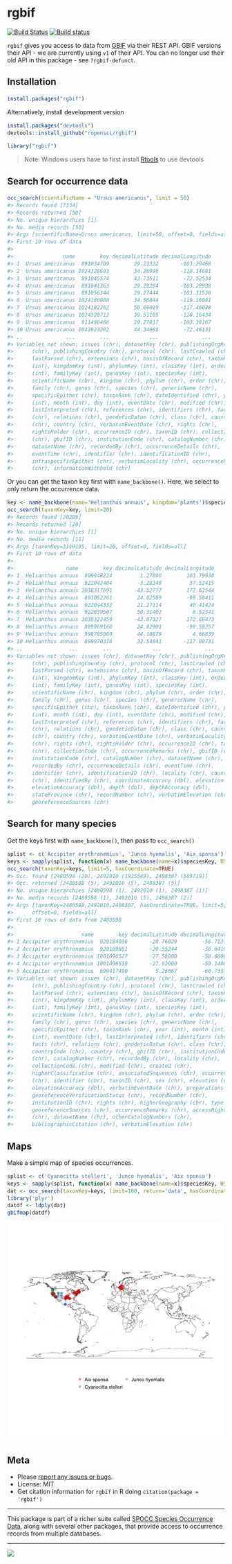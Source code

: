 rgbif
=====



[![Build Status](https://api.travis-ci.org/ropensci/rgbif.png?branch=master)](https://travis-ci.org/ropensci/rgbif)
[![Build status](https://ci.appveyor.com/api/projects/status/jili6du1ssi4ktbg/branch/master)](https://ci.appveyor.com/project/sckott/rgbif/branch/master)

`rgbif` gives you access to data from [GBIF](http://www.gbif.org/) via their REST API. GBIF versions their API - we are currently using `v1` of their API. You can no longer use their old API in this package - see `?rgbif-defunct`.

## Installation


```r
install.packages("rgbif")
```

Alternatively, install development version


```r
install.packages("devtools")
devtools::install_github("ropensci/rgbif")
```


```r
library("rgbif")
```

> Note: Windows users have to first install [Rtools](http://cran.r-project.org/bin/windows/Rtools/) to use devtools

## Search for occurrence data


```r
occ_search(scientificName = "Ursus americanus", limit = 50)
#> Records found [7334] 
#> Records returned [50] 
#> No. unique hierarchies [1] 
#> No. media records [50] 
#> Args [scientificName=Ursus americanus, limit=50, offset=0, fields=all] 
#> First 10 rows of data
#> 
#>                name        key decimalLatitude decimalLongitude
#> 1  Ursus americanus  891034709        29.23322       -103.29468
#> 2  Ursus americanus 1024328693        34.20990       -118.14681
#> 3  Ursus americanus  891045574        43.73511        -72.52534
#> 4  Ursus americanus  891041363        29.28284       -103.28908
#> 5  Ursus americanus  891056344        29.27444       -103.31536
#> 6  Ursus americanus 1024180980        34.56844       -119.16081
#> 7  Ursus americanus 1024182262        50.09019       -117.46038
#> 8  Ursus americanus 1024328712        39.51185       -120.16434
#> 9  Ursus americanus  911496466        29.27817       -103.30167
#> 10 Ursus americanus 1042823202        44.34088        -72.46131
#> ..              ...        ...             ...              ...
#> Variables not shown: issues (chr), datasetKey (chr), publishingOrgKey
#>      (chr), publishingCountry (chr), protocol (chr), lastCrawled (chr),
#>      lastParsed (chr), extensions (chr), basisOfRecord (chr), taxonKey
#>      (int), kingdomKey (int), phylumKey (int), classKey (int), orderKey
#>      (int), familyKey (int), genusKey (int), speciesKey (int),
#>      scientificName (chr), kingdom (chr), phylum (chr), order (chr),
#>      family (chr), genus (chr), species (chr), genericName (chr),
#>      specificEpithet (chr), taxonRank (chr), dateIdentified (chr), year
#>      (int), month (int), day (int), eventDate (chr), modified (chr),
#>      lastInterpreted (chr), references (chr), identifiers (chr), facts
#>      (chr), relations (chr), geodeticDatum (chr), class (chr), countryCode
#>      (chr), country (chr), verbatimEventDate (chr), rights (chr),
#>      rightsHolder (chr), occurrenceID (chr), taxonID (chr), collectionCode
#>      (chr), gbifID (chr), institutionCode (chr), catalogNumber (chr),
#>      datasetName (chr), recordedBy (chr), occurrenceDetails (chr),
#>      eventTime (chr), identifier (chr), identificationID (chr),
#>      infraspecificEpithet (chr), verbatimLocality (chr), occurrenceRemarks
#>      (chr), informationWithheld (chr)
```

Or you can get the taxon key first with `name_backbone()`. Here, we select to only return the occurrence data.


```r
key <- name_backbone(name='Helianthus annuus', kingdom='plants')$speciesKey
occ_search(taxonKey=key, limit=20)
#> Records found [20289] 
#> Records returned [20] 
#> No. unique hierarchies [1] 
#> No. media records [11] 
#> Args [taxonKey=3119195, limit=20, offset=0, fields=all] 
#> First 10 rows of data
#> 
#>                 name        key decimalLatitude decimalLongitude
#> 1  Helianthus annuus  899948224         1.27890        103.79930
#> 2  Helianthus annuus  922042404        -3.28140         37.52415
#> 3  Helianthus annuus 1038317691       -43.52777        172.62544
#> 4  Helianthus annuus  891052261        24.82589        -99.58411
#> 5  Helianthus annuus  922044332        21.27114         40.41424
#> 6  Helianthus annuus  922039507        50.31402          8.52341
#> 7  Helianthus annuus 1038322459       -43.07327        172.68473
#> 8  Helianthus annuus  899969160        24.82901        -99.58257
#> 9  Helianthus annuus  998785009        44.10879          4.66839
#> 10 Helianthus annuus  899970378        32.54041       -117.08731
#> ..               ...        ...             ...              ...
#> Variables not shown: issues (chr), datasetKey (chr), publishingOrgKey
#>      (chr), publishingCountry (chr), protocol (chr), lastCrawled (chr),
#>      lastParsed (chr), extensions (chr), basisOfRecord (chr), taxonKey
#>      (int), kingdomKey (int), phylumKey (int), classKey (int), orderKey
#>      (int), familyKey (int), genusKey (int), speciesKey (int),
#>      scientificName (chr), kingdom (chr), phylum (chr), order (chr),
#>      family (chr), genus (chr), species (chr), genericName (chr),
#>      specificEpithet (chr), taxonRank (chr), dateIdentified (chr), year
#>      (int), month (int), day (int), eventDate (chr), modified (chr),
#>      lastInterpreted (chr), references (chr), identifiers (chr), facts
#>      (chr), relations (chr), geodeticDatum (chr), class (chr), countryCode
#>      (chr), country (chr), verbatimEventDate (chr), verbatimLocality
#>      (chr), rights (chr), rightsHolder (chr), occurrenceID (chr), taxonID
#>      (chr), collectionCode (chr), occurrenceRemarks (chr), gbifID (chr),
#>      institutionCode (chr), catalogNumber (chr), datasetName (chr),
#>      recordedBy (chr), occurrenceDetails (chr), eventTime (chr),
#>      identifier (chr), identificationID (chr), locality (chr), county
#>      (chr), identifiedBy (chr), coordinateAccuracy (dbl), elevation (dbl),
#>      elevationAccuracy (dbl), depth (dbl), depthAccuracy (dbl),
#>      stateProvince (chr), recordNumber (chr), verbatimElevation (chr),
#>      georeferenceSources (chr)
```

## Search for many species

Get the keys first with `name_backbone()`, then pass to `occ_search()`


```r
splist <- c('Accipiter erythronemius', 'Junco hyemalis', 'Aix sponsa')
keys <- sapply(splist, function(x) name_backbone(name=x)$speciesKey, USE.NAMES=FALSE)
occ_search(taxonKey=keys, limit=5, hasCoordinate=TRUE)
#> Occ. found [2480598 (20), 2492010 (1925549), 2498387 (589719)] 
#> Occ. returned [2480598 (5), 2492010 (5), 2498387 (5)] 
#> No. unique hierarchies [2480598 (1), 2492010 (1), 2498387 (1)] 
#> No. media records [2480598 (1), 2492010 (5), 2498387 (2)] 
#> Args [taxonKey=2480598,2492010,2498387, hasCoordinate=TRUE, limit=5,
#>      offset=0, fields=all] 
#> First 10 rows of data from 2480598
#> 
#>                      name        key decimalLatitude decimalLongitude
#> 1 Accipiter erythronemius  920184036       -20.76029        -56.71314
#> 2 Accipiter erythronemius  920169861       -20.55244        -56.64104
#> 3 Accipiter erythronemius 1001096527       -27.58000        -58.66000
#> 4 Accipiter erythronemius 1001096518       -27.92000        -59.14000
#> 5 Accipiter erythronemius  699417490         5.26667        -60.73333
#> Variables not shown: issues (chr), datasetKey (chr), publishingOrgKey
#>      (chr), publishingCountry (chr), protocol (chr), lastCrawled (chr),
#>      lastParsed (chr), extensions (chr), basisOfRecord (chr), taxonKey
#>      (int), kingdomKey (int), phylumKey (int), classKey (int), orderKey
#>      (int), familyKey (int), genusKey (int), speciesKey (int),
#>      scientificName (chr), kingdom (chr), phylum (chr), order (chr),
#>      family (chr), genus (chr), species (chr), genericName (chr),
#>      specificEpithet (chr), taxonRank (chr), year (int), month (int), day
#>      (int), eventDate (chr), lastInterpreted (chr), identifiers (chr),
#>      facts (chr), relations (chr), geodeticDatum (chr), class (chr),
#>      countryCode (chr), country (chr), gbifID (chr), institutionCode
#>      (chr), catalogNumber (chr), recordedBy (chr), locality (chr),
#>      collectionCode (chr), modified (chr), created (chr),
#>      higherClassification (chr), associatedSequences (chr), occurrenceID
#>      (chr), identifier (chr), taxonID (chr), sex (chr), elevation (dbl),
#>      elevationAccuracy (dbl), verbatimEventDate (chr), preparations (chr),
#>      georeferenceVerificationStatus (chr), recordNumber (chr),
#>      institutionID (chr), rights (chr), higherGeography (chr), type (chr),
#>      georeferenceSources (chr), occurrenceRemarks (chr), accessRights
#>      (chr), datasetName (chr), otherCatalogNumbers (chr),
#>      bibliographicCitation (chr), verbatimElevation (chr)
```

## Maps

Make a simple map of species occurrences.


```r
splist <- c('Cyanocitta stelleri', 'Junco hyemalis', 'Aix sponsa')
keys <- sapply(splist, function(x) name_backbone(name=x)$speciesKey, USE.NAMES=FALSE)
dat <- occ_search(taxonKey=keys, limit=100, return='data', hasCoordinate=TRUE)
library('plyr')
datdf <- ldply(dat)
gbifmap(datdf)
```

![plot of chunk unnamed-chunk-8](inst/assets/img/unnamed-chunk-8-1.png) 

## Meta

* Please [report any issues or bugs](https://github.com/ropensci/rgbif/issues).
* License: MIT
* Get citation information for `rgbif` in R doing `citation(package = 'rgbif')`

- - -

This package is part of a richer suite called [SPOCC Species Occurrence Data](https://github.com/ropensci/spocc), along with several other packages, that provide access to occurrence records from multiple databases.

- - -

[![](http://ropensci.org/public_images/github_footer.png)](http://ropensci.org)
